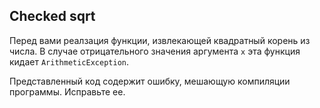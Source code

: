 ## Checked sqrt

Перед вами реалзация функции, извлекающей квадратный корень из числа.
В случае отрицательного значения аргумента `x` эта функция кидает `ArithmeticException`.

Представленный код содержит ошибку, мешающую компиляции программы. Исправьте ее.

